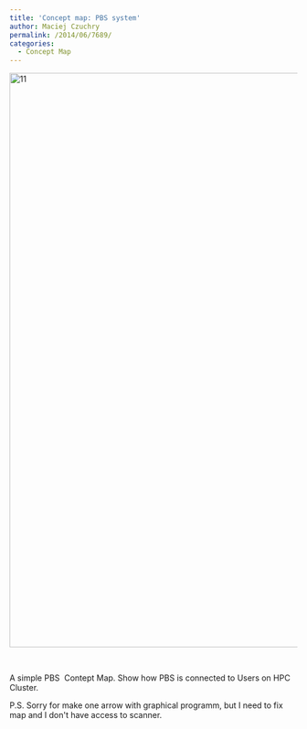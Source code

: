 ```yaml
---
title: 'Concept map: PBS system'
author: Maciej Czuchry
permalink: /2014/06/7689/
categories:
  - Concept Map
---
```

[<img class="alignnone size-large wp-image-7884" alt="11" src="http://files.software-carpentry.org/training-course/2014/06/111-719x1024.jpg" width="707" height="1006" />][1]

&nbsp;

A simple PBS  Contept Map. Show how PBS is connected to Users on HPC Cluster.

P.S. Sorry for make one arrow with graphical programm, but I need to fix map and I don't have access to scanner.

 [1]: http://files.software-carpentry.org/training-course/2014/06/111.jpg
